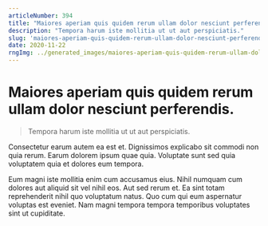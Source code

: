 ```yaml
---
articleNumber: 394
title: "Maiores aperiam quis quidem rerum ullam dolor nesciunt perferendis."
description: "Tempora harum iste mollitia ut ut aut perspiciatis."
slug: 'maiores-aperiam-quis-quidem-rerum-ullam-dolor-nesciunt-perferendis.'
date: 2020-11-22
rngImg: ../generated_images/maiores-aperiam-quis-quidem-rerum-ullam-dolor-nesciunt-perferendis..jpg
---
```


# Maiores aperiam quis quidem rerum ullam dolor nesciunt perferendis.

> Tempora harum iste mollitia ut ut aut perspiciatis.

Consectetur earum autem ea est et. Dignissimos explicabo sit commodi non quia rerum. Earum dolorem ipsum quae quia. Voluptate sunt sed quia voluptatem quia et dolores eum tempora.
 Eum magni iste mollitia enim cum accusamus eius. Nihil numquam cum dolores aut aliquid sit vel nihil eos. Aut sed rerum et. Ea sint totam reprehenderit nihil quo voluptatum natus. Quo cum qui eum aspernatur voluptas est eveniet. Nam magni tempora tempora temporibus voluptates sint ut cupiditate.
